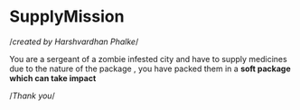 # SupplyMission
/*created by Harshvardhan Phalke*/

You are a sergeant of a zombie infested city and have to supply medicines
due to the nature of the package , you have packed them in a **soft package which can take impact**

/*Thank you*/